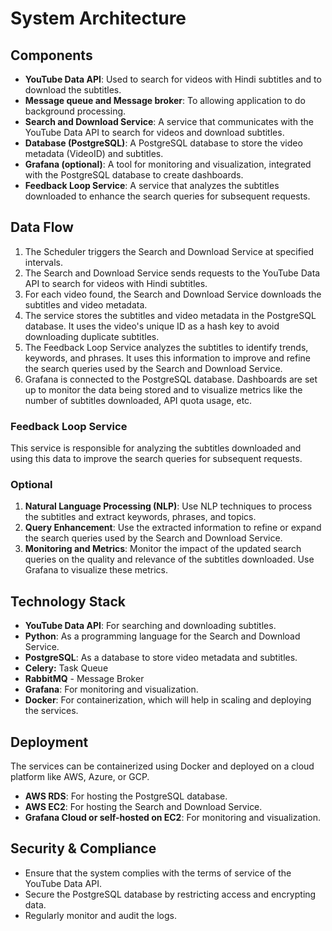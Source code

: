 # System Architecture

## Components

- **YouTube Data API**: Used to search for videos with Hindi subtitles and to download the subtitles.
- **Message queue and Message broker**: To allowing application to do background processing.
- **Search and Download Service**: A service that communicates with the YouTube Data API to search for videos and download subtitles.
- **Database (PostgreSQL)**: A PostgreSQL database to store the video metadata (VideoID) and subtitles.
- **Grafana (optional)**: A tool for monitoring and visualization, integrated with the PostgreSQL database to create dashboards.
- **Feedback Loop Service**: A service that analyzes the subtitles downloaded to enhance the search queries for subsequent requests.

## Data Flow

1. The Scheduler triggers the Search and Download Service at specified intervals.
2. The Search and Download Service sends requests to the YouTube Data API to search for videos with Hindi subtitles.
3. For each video found, the Search and Download Service downloads the subtitles and video metadata.
4. The service stores the subtitles and video metadata in the PostgreSQL database. It uses the video's unique ID as a hash key to avoid downloading duplicate subtitles.
5. The Feedback Loop Service analyzes the subtitles to identify trends, keywords, and phrases. It uses this information to improve and refine the search queries used by the Search and Download Service.
6. Grafana is connected to the PostgreSQL database. Dashboards are set up to monitor the data being stored and to visualize metrics like the number of subtitles downloaded, API quota usage, etc.

### **Feedback Loop Service**

This service is responsible for analyzing the subtitles downloaded and using this data to improve the search queries for subsequent requests.

### Optional

1. **Natural Language Processing (NLP)**: Use NLP techniques to process the subtitles and extract keywords, phrases, and topics.
2. **Query Enhancement**: Use the extracted information to refine or expand the search queries used by the Search and Download Service.
3. **Monitoring and Metrics**: Monitor the impact of the updated search queries on the quality and relevance of the subtitles downloaded. Use Grafana to visualize these metrics.

## Technology Stack

- **YouTube Data API**: For searching and downloading subtitles.
- **Python**: As a programming language for the Search and Download Service.
- **PostgreSQL**: As a database to store video metadata and subtitles.
- **Celery:** Task Queue
- **RabbitMQ** - Message Broker
- **Grafana**: For monitoring and visualization.
- **Docker**: For containerization, which will help in scaling and deploying the services.

## Deployment

The services can be containerized using Docker and deployed on a cloud platform like AWS, Azure, or GCP.

- **AWS RDS**: For hosting the PostgreSQL database.
- **AWS EC2**: For hosting the Search and Download Service.
- **Grafana Cloud or self-hosted on EC2**: For monitoring and visualization.

## Security & Compliance

- Ensure that the system complies with the terms of service of the YouTube Data API.
- Secure the PostgreSQL database by restricting access and encrypting data.
- Regularly monitor and audit the logs.